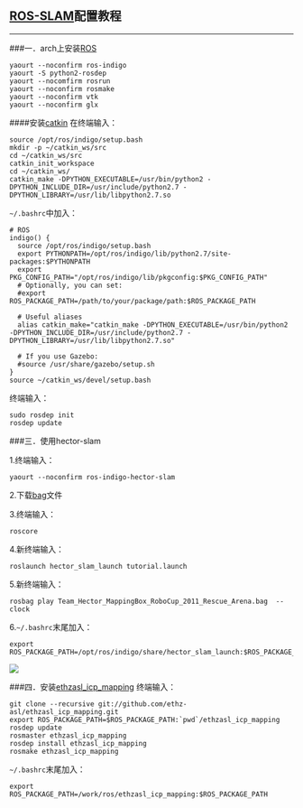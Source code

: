 [ROS-SLAM](http://wiki.ros.org/indigo/Installation)配置教程
------------------------------------------------
------------------------------------------------

###一．arch上安装[ROS](http://wiki.ros.org/indigo/Installation/Arch)


	yaourt --noconfirm ros-indigo
	yaourt -S python2-rosdep
	yaourt --nocomfirm rosrun
	yaourt --noconfirm rosmake
	yaourt --noconfirm vtk
	yaourt --noconfirm glx
	
####安装[catkin](http://wiki.ros.org/catkin/Tutorials/create_a_workspace)
在终端输入：

	source /opt/ros/indigo/setup.bash
	mkdir -p ~/catkin_ws/src
	cd ~/catkin_ws/src
	catkin_init_workspace
	cd ~/catkin_ws/
	catkin_make -DPYTHON_EXECUTABLE=/usr/bin/python2 -DPYTHON_INCLUDE_DIR=/usr/include/python2.7 -DPYTHON_LIBRARY=/usr/lib/libpython2.7.so
	
`~/.bashrc`中加入：

	# ROS
	indigo() {
	  source /opt/ros/indigo/setup.bash
	  export PYTHONPATH=/opt/ros/indigo/lib/python2.7/site-packages:$PYTHONPATH
	  export PKG_CONFIG_PATH="/opt/ros/indigo/lib/pkgconfig:$PKG_CONFIG_PATH"
	  # Optionally, you can set:
	  #export ROS_PACKAGE_PATH=/path/to/your/package/path:$ROS_PACKAGE_PATH

	  # Useful aliases
	  alias catkin_make="catkin_make -DPYTHON_EXECUTABLE=/usr/bin/python2 -DPYTHON_INCLUDE_DIR=/usr/include/python2.7 -DPYTHON_LIBRARY=/usr/lib/libpython2.7.so"

	  # If you use Gazebo:
	  #source /usr/share/gazebo/setup.sh
	} 
	source ~/catkin_ws/devel/setup.bash

终端输入：

	sudo rosdep init
	rosdep update
           
###三．使用hector-slam

1.终端输入：

    yaourt --noconfirm ros-indigo-hector-slam
2.下载[bag](https://code.google.com/p/tu-darmstadt-ros-pkg/downloads/list)文件

3.终端输入：

	roscore

4.新终端输入： 

	roslaunch hector_slam_launch tutorial.launch

5.新终端输入： 

	rosbag play Team_Hector_MappingBox_RoboCup_2011_Rescue_Arena.bag  --clock

6.`~/.bashrc`末尾加入：

	export ROS_PACKAGE_PATH=/opt/ros/indigo/share/hector_slam_launch:$ROS_PACKAGE_PATH

![](https://github.com/heavyhuang/docs/pic/ros-slam.png)

###四．安装[ethzasl_icp_mapping](http://wiki.ros.org/ethzasl_icp_configuration)
终端输入：

	git clone --recursive git://github.com/ethz-asl/ethzasl_icp_mapping.git
	export ROS_PACKAGE_PATH=$ROS_PACKAGE_PATH:`pwd`/ethzasl_icp_mapping
	rosdep update
	rosmaster ethzasl_icp_mapping
	rosdep install ethzasl_icp_mapping
	rosmake ethzasl_icp_mapping
	
`~/.bashrc`末尾加入：

	export ROS_PACKAGE_PATH=/work/ros/ethzasl_icp_mapping:$ROS_PACKAGE_PATH


